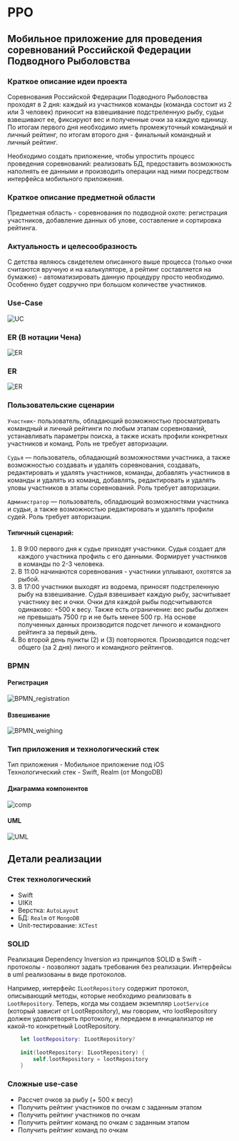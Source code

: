 # PPO

## Мобильное приложение для проведения соревнований Российской Федерации Подводного Рыболовства

### Краткое описание идеи проекта  
Соревнования Российской Федерации Подводного Рыболовства проходят в 2 дня: каждый из участников команды (команда состоит из 2 или 3 человек) приносит на взвешивание подстреленную рыбу, судьи взвешивают ее, фиксируют вес и полученные очки за каждую единицу. По итогам первого дня необходимо иметь промежуточный командный и личный рейтинг, по итогам второго дня - финальный командный и личный рейтинг.  

Необходимо создать приложение, чтобы упростить процесс проведения соревнований: реализовать БД, предоставить возможность наполнять ее данными и производить операции над ними посредством интерфейса мобильного приложения.  

### Краткое описание предметной области  
Предметная область - соревнования по подводной охоте: регистрация участников, добавление данных об улове, составление и сортировка рейтинга. 

### Актуальность и целесообразность  
С детства являюсь свидетелем описанного выше процесса (только очки считаются вручную и на калькуляторе, а рейтинг составляется на бумажке) - автоматизировать данную процедуру просто необходимо. Особенно будет содручно при большом количестве участников.

### Use-Case  

![UC](./diagrams/svg/UseCase.svg)

### ER (В нотации Чена)

![ER](./diagrams/svg/Сhen.svg)

### ER 

![ER](./diagrams/svg/ER.svg)

### Пользовательские сценарии  

`Участник`- пользователь, обладающий возможностью просматривать командный и личный рейтинги по любым этапам соревнований, устанавливать параметры поиска, а также искать профили конкретных участников и команд. Роль не требует авторизации.  

`Судья` — пользователь, обладающий возможностями участника, а также возможностью создавать и удалять соревнования, создавать, редактировать и удалять участников, команды, добавлять участников в команды и удалять из команд, добавлять, редактировать и удалять уловы участников в этапы соревнований. Роль требует авторизации.  

`Администратор` — пользователь, обладающий возможностями участника и судьи, а также возможностью редактировать и удалять профили судей. Роль требует авторизации.   

#### Типичный сценарий:  
1. В 9:00 первого дня к судье приходят участники. Судья создает для каждого участника профиль с его данными. Формирует участников в команды по 2-3 человека.  
2. В 11:00 начинаются соревнования - участники уплывают, охотятся за рыбой.  
3. В 17:00 участники выходят из водоема, приносят подстреленную рыбу на взвешивание. Судья взвешивает каждую рыбу, засчитывает участнику вес и очки. Очки для каждой рыбы подсчитываются одинаково: +500 к весу. Также есть ограничение: вес рыбы должен не превышать 7500 гр и не быть менее 500 гр. На основе полученных данных производится подсчет личного и командного рейтинга за первый день. 
4. Во второй день пункты (2) и (3) повторяются. Производится подсчет общего (за 2 дня) линого и командного рейтингов.


### BPMN 

#### Регистрация  
![BPMN_registration](./diagrams/svg/registration.svg)

#### Взвешивание  
![BPMN_weighing](./diagrams/svg/weighing.svg)


### Тип приложения и технологический стек  

Тип приложения - Мобильное приложение под iOS  
Технологический стек - Swift, Realm (от MongoDB)  

#### Диаграмма компонентов  
![comp](./diagrams/svg/components.svg)

#### UML  
![UML](./diagrams/svg/UML.svg)


## Детали реализации  

### Стек технологический
- Swift
- UIKit
- Верстка: `AutoLayout`
- БД: `Realm` от `MongoDB`  
- Unit-тестирование: `XCTest`  

### SOLID  
Реализация Dependency Inversion из принципов SOLID в Swift - протоколы - позволяют задать требования без реализации. Интерфейсы в uml реализованы в виде протоколов.  

Например, интерфейс `ILootRepository` содержит протокол, описывающий методы, которые необходимо реализовать в `LootRepository`. Теперь, когда мы создаем экземпляр `LootService` (который зависит от LootRepository), мы говорим, что lootRepository должен удовлетворять протоколу, и передаем в инициализатор не какой-то конкретный LootRepository.  

```swift
    let lootRepository: ILootRepository?
    
    init(lootRepository: ILootRepository) {
        self.lootRepository = lootRepository
    }
```

### Сложные use-case  
- Рассчет очков за рыбу (+ 500 к весу)  
- Получить рейтинг участников по очкам с заданным этапом  
- Получить рейтинг участников по очкам  
- Получить рейтинг команд по очкам с заданным этапом  
- Получить рейтинг команд по очкам  
